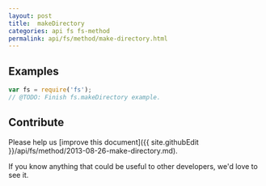```yaml
---
layout: post
title:  makeDirectory
categories: api fs fs-method
permalink: api/fs/method/make-directory.html
---
```


## Examples

```javascript
var fs = require('fs');
// @TODO: Finish fs.makeDirectory example.
```

## Contribute

Please help us [improve this document]({{ site.githubEdit }}/api/fs/method/2013-08-26-make-directory.md).

If you know anything that could be useful to other developers, we'd love to see it.


